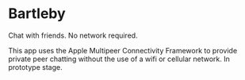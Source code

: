 # Bartleby
Chat with friends. No network required. 

This app uses the Apple Multipeer Connectivity Framework to provide private peer chatting without the use of a wifi or cellular network. In prototype stage. 
